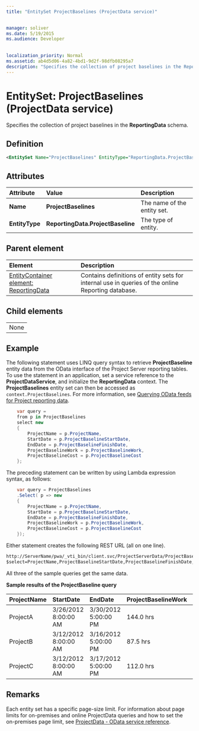 ```yaml
---
title: "EntitySet ProjectBaselines (ProjectData service)"

 
manager: soliver
ms.date: 5/19/2015
ms.audience: Developer
 
 
localization_priority: Normal
ms.assetid: ab4d5d06-4a82-4bd1-9d2f-98dfb08295a7
description: "Specifies the collection of project baselines in the ReportingData schema."
---
```


# EntitySet: ProjectBaselines (ProjectData service)

Specifies the collection of project baselines in the **ReportingData** schema. 
  
## Definition

```XML
<EntitySet Name="ProjectBaselines" EntityType="ReportingData.ProjectBaseline" />

```

## Attributes

|**Attribute**|**Value**|**Description**|
|:-----|:-----|:-----|
|**Name** <br/> |**ProjectBaselines** <br/> |The name of the entity set.  <br/> |
|**EntityType** <br/> |**ReportingData.ProjectBaseline** <br/> |The type of entity.  <br/> |
   
## Parent element

|**Element**|**Description**|
|:-----|:-----|
|[EntityContainer element: ReportingData](entitycontainer-reportingdata-projectdata-service.md) <br/> |Contains definitions of entity sets for internal use in queries of the online Reporting database.  <br/> |
   
## Child elements

||
|:-----|
|None |
   
## Example

The following statement uses LINQ query syntax to retrieve **ProjectBaseline** entity data from the OData interface of the Project Server reporting tables. To use the statement in an application, set a service reference to the **ProjectDataService**, and initialize the **ReportingData** context. The **ProjectBaselines** entity set can then be accessed as  `context.ProjectBaselines`. For more information, see [Querying OData feeds for Project reporting data](querying-odata-feeds-for-project-reporting-data.md).
  
```cs
    var query =
    from p in ProjectBaselines
    select new
    {
        ProjectName = p.ProjectName,
        StartDate = p.ProjectBaselineStartDate,
        EndDate = p.ProjectBaselineFinishDate,
        ProjectBaselineWork = p.ProjectBaselineWork,
        ProjectBaselineCost = p.ProjectBaselineCost
    };

```

The preceding statement can be written by using Lambda expression syntax, as follows:
  
```cs
    var query = ProjectBaselines
    .Select( p => new
    {
        ProjectName = p.ProjectName,
        StartDate = p.ProjectBaselineStartDate,
        EndDate = p.ProjectBaselineFinishDate,
        ProjectBaselineWork = p.ProjectBaselineWork,
        ProjectBaselineCost = p.ProjectBaselineCost
    });

```

Either statement creates the following REST URL (all on one line).
  
```HTML
http://ServerName/pwa/_vti_bin/client.svc/ProjectServerData/ProjectBaselines()?
$select=ProjectName,ProjectBaselineStartDate,ProjectBaselineFinishDate,ProjectBaselineWork,ProjectBaselineCost

```

All three of the sample queries get the same data.
  
**Sample results of the ProjectBaseline query**

|**ProjectName**|**StartDate**|**EndDate**|**ProjectBaselineWork**|**ProjectBaselineCost**|
|:-----|:-----|:-----|:-----|:-----|
|ProjectA  <br/> |3/26/2012 8:00:00 AM  <br/> |3/30/2012 5:00:00 PM  <br/> |144.0 hrs  <br/> |$2380.00  <br/> |
|ProjectB  <br/> |3/12/2012 8:00:00 AM  <br/> |3/16/2012 5:00:00 PM  <br/> |87.5 hrs  <br/> |$1835.90  <br/> |
|ProjectC  <br/> |3/12/2012 8:00:00 AM  <br/> |3/17/2012 5:00:00 PM  <br/> |112.0 hrs  <br/> |$1872.00  <br/> |
   
## Remarks

Each entity set has a specific page-size limit. For information about page limits for on-premises and online ProjectData queries and how to set the on-premises page limit, see [ProjectData - OData service reference](projectdataproject-odata-service-reference.md).
  

